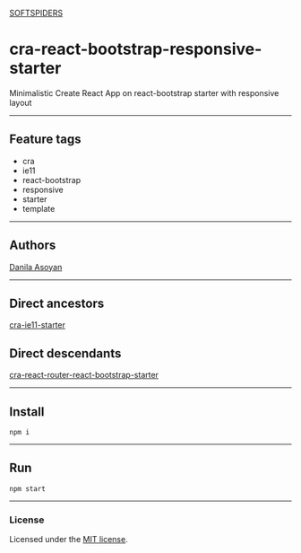 [SOFTSPIDERS](https://github.com/softspiders/softspiders)

# cra-react-bootstrap-responsive-starter

Minimalistic Create React App on react-bootstrap starter with responsive layout

---

## Feature tags

- cra
- ie11
- react-bootstrap
- responsive
- starter
- template

---

## Authors

[Danila Asoyan](https://github.com/Danilkashtan)

---

## Direct ancestors

[cra-ie11-starter](https://github.com/softspiders/cra-ie11-starter)

## Direct descendants

[cra-react-router-react-bootstrap-starter](https://github.com/softspiders/cra-react-router-react-bootstrap-starter)

---

## Install

```
npm i
```

---

## Run

```
npm start
```

---

### License

Licensed under the [MIT license](./LICENSE). 
